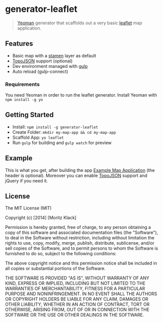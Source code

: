 # generator-leaflet

> [Yeoman](http://yeoman.io) generator that scaffolds out a very basic [leaflet](http://leafletjs.com) map application.

## Features
* Basic map with a [stamen](http://maps.stamen.com) layer as default
* [TopoJSON](https://github.com/mbostock/topojson) support (optional)
* Dev environment managed with [gulp](http://gulpjs.com/)
* Auto reload (gulp-connect)

### Requirements

You need Yeoman in order to run the leaflet generator.
Install Yeoman with `npm install -g yo`

## Getting Started

- Install: `npm install -g generator-leaflet`
- Create Folder: `mkdir my-map-app && cd my-map-app`
- Scaffold App: `yo leaflet`
- Run `gulp` for building and `gulp watch` for preview

## Example

This is what you get, after building the app [Example Map Application](http://leaf-gen.moritzklack.com/) (the header is optional). Moreover you can enable [TopoJSON](https://github.com/mbostock/topojson) support and jQuery if you need it.

## License

The MIT License (MIT)

Copyright (c) [2014] [Moritz Klack]

Permission is hereby granted, free of charge, to any person obtaining a copy
of this software and associated documentation files (the "Software"), to deal
in the Software without restriction, including without limitation the rights
to use, copy, modify, merge, publish, distribute, sublicense, and/or sell
copies of the Software, and to permit persons to whom the Software is
furnished to do so, subject to the following conditions:

The above copyright notice and this permission notice shall be included in all
copies or substantial portions of the Software.

THE SOFTWARE IS PROVIDED "AS IS", WITHOUT WARRANTY OF ANY KIND, EXPRESS OR
IMPLIED, INCLUDING BUT NOT LIMITED TO THE WARRANTIES OF MERCHANTABILITY,
FITNESS FOR A PARTICULAR PURPOSE AND NONINFRINGEMENT. IN NO EVENT SHALL THE
AUTHORS OR COPYRIGHT HOLDERS BE LIABLE FOR ANY CLAIM, DAMAGES OR OTHER
LIABILITY, WHETHER IN AN ACTION OF CONTRACT, TORT OR OTHERWISE, ARISING FROM,
OUT OF OR IN CONNECTION WITH THE SOFTWARE OR THE USE OR OTHER DEALINGS IN THE
SOFTWARE.
